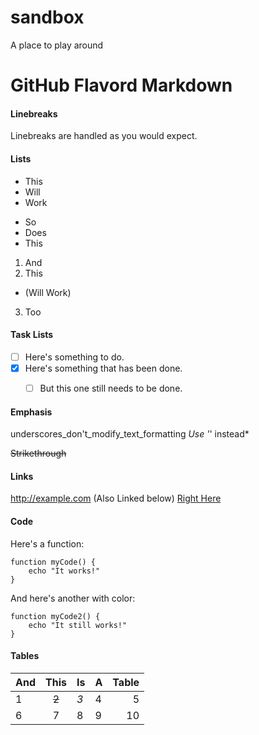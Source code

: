 # sandbox
A place to play around


# GitHub Flavord Markdown

#### Linebreaks
Linebreaks are handled
as you would expect.


#### Lists
* This
* Will
* Work

- So
- Does
- This

1. And
2. This
  * (Will Work)
3. Too


#### Task Lists
- [ ] Here's something to do.
- [x] Here's something that has been done.
  - [ ] But this one still needs to be done.


#### Emphasis
underscores_don't_modify_text_formatting
*Use '*' instead*

~~Strikethrough~~


#### Links
http://example.com (Also Linked below)
[Right Here](http://example.com)


#### Code
Here's a function:

    function myCode() {
        echo "It works!"
    }

And here's another with color:

```shell
function myCode2() {
    echo "It still works!"
}
```


#### Tables

| And | This | Is | A | Table |
|:--- |:----:| -- | - | -----:|
| 1 | ~~2~~ | *3* | 4 | 5 |
| 6 | 7 | 8 | 9 | 10 |


